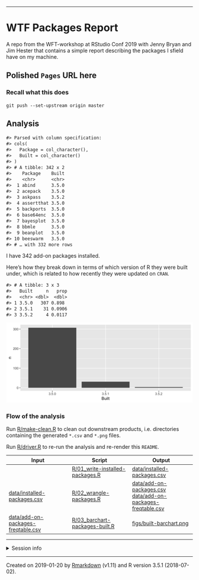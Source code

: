 
<!-- README.md is generated from README.Rmd. Please edit that file -->

-----

# WTF Packages Report

A repo from the WFT-workshop at RStudio Conf 2019 with Jenny Bryan and
Jim Hester that contains a simple report describing the packages I
sfield have on my machine.

## Polished `Pages` URL here

[]()

### Recall what this does

    git push --set-upstream origin master

## Analysis

    #> Parsed with column specification:
    #> cols(
    #>   Package = col_character(),
    #>   Built = col_character()
    #> )
    #> # A tibble: 342 x 2
    #>    Package    Built
    #>    <chr>      <chr>
    #>  1 abind      3.5.0
    #>  2 acepack    3.5.0
    #>  3 askpass    3.5.2
    #>  4 assertthat 3.5.0
    #>  5 backports  3.5.0
    #>  6 base64enc  3.5.0
    #>  7 bayesplot  3.5.0
    #>  8 bbmle      3.5.0
    #>  9 beanplot   3.5.0
    #> 10 beeswarm   3.5.0
    #> # … with 332 more rows

I have 342 add-on packages installed.

Here’s how they break down in terms of which version of R they were
built under, which is related to how recently they were updated on
`CRAN`.

    #> # A tibble: 3 x 3
    #>   Built     n   prop
    #>   <chr> <dbl>  <dbl>
    #> 1 3.5.0   307 0.898 
    #> 2 3.5.1    31 0.0906
    #> 3 3.5.2     4 0.0117

![](figs/built-barchart.png)

### Flow of the analysis

Run [R/make-clean.R](R/make-clean.R) to clean out downstream products,
i.e. directories containing the generated `*.csv` and `*.png` files.

Run [R/driver.R](R/driver.R) to re-run the analysis and re-render this
`README`.

| Input                                                                    | Script                                                              | Output                                                                                                                           |
| ------------------------------------------------------------------------ | ------------------------------------------------------------------- | -------------------------------------------------------------------------------------------------------------------------------- |
|                                                                          | [R/01\_write-installed-packages.R](R/01_write-installed-packages.R) | [data/installed-packages.csv](data/installed-packages.csv)                                                                       |
| [data/installed-packages.csv](data/installed-packages.csv)               | [R/02\_wrangle-packages.R](R/02_wrangle-packages.R)                 | [data/add-on-packages.csv](data/add-on-packages.csv)<br>[data/add-on-packages-freqtable.csv](data/add-on-packages-freqtable.csv) |
| [data/add-on-packages-freqtable.csv](data/add-on-packages-freqtable.csv) | [R/03\_barchart-packages-built.R](R/03_barchart-packages-built.R)   | [figs/built-barchart.png](figs/built-barchart.png)                                                                               |

-----

<details>

<summary>Session info</summary>

``` r
devtools::session_info()
#> ─ Session info ──────────────────────────────────────────────────────────
#>  setting  value                       
#>  version  R version 3.5.1 (2018-07-02)
#>  os       macOS  10.14.2              
#>  system   x86_64, darwin15.6.0        
#>  ui       X11                         
#>  language (EN)                        
#>  collate  en_US.UTF-8                 
#>  ctype    en_US.UTF-8                 
#>  tz       America/Denver              
#>  date     2019-01-20                  
#> 
#> ─ Packages ──────────────────────────────────────────────────────────────
#>  package     * version date       lib source        
#>  assertthat    0.2.0   2017-04-11 [1] CRAN (R 3.5.0)
#>  backports     1.1.3   2018-12-14 [1] CRAN (R 3.5.0)
#>  bindr         0.1.1   2018-03-13 [1] CRAN (R 3.5.0)
#>  bindrcpp      0.2.2   2018-03-29 [1] CRAN (R 3.5.0)
#>  broom         0.5.1   2018-12-05 [1] CRAN (R 3.5.0)
#>  callr         3.1.1   2018-12-21 [1] CRAN (R 3.5.0)
#>  cellranger    1.1.0   2016-07-27 [1] CRAN (R 3.5.0)
#>  cli           1.0.1   2018-09-25 [1] CRAN (R 3.5.0)
#>  colorspace    1.3-2   2016-12-14 [1] CRAN (R 3.5.0)
#>  crayon        1.3.4   2017-09-16 [1] CRAN (R 3.5.0)
#>  desc          1.2.0   2018-05-01 [1] CRAN (R 3.5.0)
#>  devtools      2.0.1   2018-10-26 [1] CRAN (R 3.5.1)
#>  digest        0.6.18  2018-10-10 [1] CRAN (R 3.5.0)
#>  dplyr       * 0.7.8   2018-11-10 [1] CRAN (R 3.5.0)
#>  evaluate      0.12    2018-10-09 [1] CRAN (R 3.5.0)
#>  fansi         0.4.0   2018-10-05 [1] CRAN (R 3.5.0)
#>  forcats     * 0.3.0   2018-02-19 [1] CRAN (R 3.5.0)
#>  fs            1.2.6   2018-08-23 [1] CRAN (R 3.5.0)
#>  generics      0.0.2   2018-11-29 [1] CRAN (R 3.5.0)
#>  ggplot2     * 3.1.0   2018-10-25 [1] CRAN (R 3.5.0)
#>  glue          1.3.0   2018-07-17 [1] CRAN (R 3.5.0)
#>  gtable        0.2.0   2016-02-26 [1] CRAN (R 3.5.0)
#>  haven         2.0.0   2018-11-22 [1] CRAN (R 3.5.0)
#>  here        * 0.1     2017-05-28 [1] CRAN (R 3.5.0)
#>  hms           0.4.2   2018-03-10 [1] CRAN (R 3.5.0)
#>  htmltools     0.3.6   2017-04-28 [1] CRAN (R 3.5.0)
#>  httr          1.4.0   2018-12-11 [1] CRAN (R 3.5.0)
#>  jsonlite      1.6     2018-12-07 [1] CRAN (R 3.5.0)
#>  knitr         1.21    2018-12-10 [1] CRAN (R 3.5.1)
#>  lattice       0.20-38 2018-11-04 [1] CRAN (R 3.5.0)
#>  lazyeval      0.2.1   2017-10-29 [1] CRAN (R 3.5.0)
#>  lubridate     1.7.4   2018-04-11 [1] CRAN (R 3.5.0)
#>  magrittr      1.5     2014-11-22 [1] CRAN (R 3.5.0)
#>  memoise       1.1.0   2017-04-21 [1] CRAN (R 3.5.0)
#>  modelr        0.1.2   2018-05-11 [1] CRAN (R 3.5.0)
#>  munsell       0.5.0   2018-06-12 [1] CRAN (R 3.5.0)
#>  nlme          3.1-137 2018-04-07 [1] CRAN (R 3.5.0)
#>  pillar        1.3.1   2018-12-15 [1] CRAN (R 3.5.0)
#>  pkgbuild      1.0.2   2018-10-16 [1] CRAN (R 3.5.0)
#>  pkgconfig     2.0.2   2018-08-16 [1] CRAN (R 3.5.0)
#>  pkgload       1.0.2   2018-10-29 [1] CRAN (R 3.5.0)
#>  plyr          1.8.4   2016-06-08 [1] CRAN (R 3.5.0)
#>  prettyunits   1.0.2   2015-07-13 [1] CRAN (R 3.5.0)
#>  processx      3.2.1   2018-12-05 [1] CRAN (R 3.5.0)
#>  ps            1.3.0   2018-12-21 [1] CRAN (R 3.5.0)
#>  purrr       * 0.2.5   2018-05-29 [1] CRAN (R 3.5.0)
#>  R6            2.3.0   2018-10-04 [1] CRAN (R 3.5.0)
#>  Rcpp          1.0.0   2018-11-07 [1] CRAN (R 3.5.0)
#>  readr       * 1.3.1   2018-12-21 [1] CRAN (R 3.5.1)
#>  readxl        1.2.0   2018-12-19 [1] CRAN (R 3.5.1)
#>  remotes       2.0.2   2018-10-30 [1] CRAN (R 3.5.0)
#>  rlang         0.3.1   2019-01-08 [1] CRAN (R 3.5.2)
#>  rmarkdown     1.11    2018-12-08 [1] CRAN (R 3.5.0)
#>  rprojroot     1.3-2   2018-01-03 [1] CRAN (R 3.5.0)
#>  rstudioapi    0.8     2018-10-02 [1] CRAN (R 3.5.0)
#>  rvest         0.3.2   2016-06-17 [1] CRAN (R 3.5.0)
#>  scales        1.0.0   2018-08-09 [1] CRAN (R 3.5.0)
#>  sessioninfo   1.1.1   2018-11-05 [1] CRAN (R 3.5.0)
#>  stringi       1.2.4   2018-07-20 [1] CRAN (R 3.5.0)
#>  stringr     * 1.3.1   2018-05-10 [1] CRAN (R 3.5.0)
#>  testthat      2.0.1   2018-10-13 [1] CRAN (R 3.5.0)
#>  tibble      * 2.0.1   2019-01-12 [1] CRAN (R 3.5.2)
#>  tidyr       * 0.8.2   2018-10-28 [1] CRAN (R 3.5.0)
#>  tidyselect    0.2.5   2018-10-11 [1] CRAN (R 3.5.0)
#>  tidyverse   * 1.2.1   2017-11-14 [1] CRAN (R 3.5.0)
#>  usethis       1.4.0   2018-08-14 [1] CRAN (R 3.5.0)
#>  utf8          1.1.4   2018-05-24 [1] CRAN (R 3.5.0)
#>  withr         2.1.2   2018-03-15 [1] CRAN (R 3.5.0)
#>  xfun          0.4     2018-10-23 [1] CRAN (R 3.5.0)
#>  xml2          1.2.0   2018-01-24 [1] CRAN (R 3.5.0)
#>  yaml          2.2.0   2018-07-25 [1] CRAN (R 3.5.0)
#> 
#> [1] /Users/sfield/r_libs
#> [2] /Library/Frameworks/R.framework/Versions/3.5/Resources/library
```

</details>

-----

Created on 2019-01-20 by
[Rmarkdown](https://github.com/rstudio/rmarkdown) (v1.11) and R version
3.5.1 (2018-07-02).
